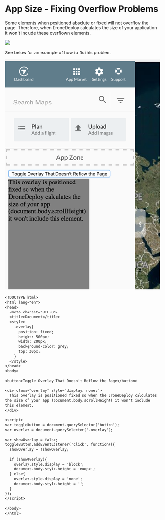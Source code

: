 # App Size - Fixing Overflow Problems

Some elements when positioned absolute or fixed will not overflow the page. Therefore, when DroneDeploy calculates the size of your application it won't include these overflown elements.

![](https://github.com/ddbotgitbooksync/dronedeploy-apps-gitbook/tree/7b3d1839636b8b7cb50f53f65f41fff7819beb47/docs/assets/Screen%20Shot$202017-06-19%20at%209.41.21%20AM.png)

See below for an example of how to fix this problem.

![](../../.gitbook/assets/Screen%20Shot%202017-06-19%20at%209.44.31%20AM.png)

```markup
<!DOCTYPE html>
<html lang="en">
<head>
  <meta charset="UTF-8">
  <title>Document</title>
  <style>
    .overlay{
      position: fixed;
      height: 500px;
      width: 200px;
      background-color: grey;
      top: 30px;
    }
  </style>
</head>
<body>

<button>Toggle Overlay That Doesn't Reflow the Page</button>

<div class="overlay" style="display: none;">
  This overlay is positioned fixed so when the DroneDeploy calculates the size of your app (document.body.scrollHeight) it won't include this element.
</div>

<script>
var toggleButton = document.querySelector('button');
var overlay = document.querySelector('.overlay');

var showOverlay = false;
toggleButton.addEventListener('click', function(){
  showOverlay = !showOverlay;

  if (showOverlay){
    overlay.style.display = 'block';
    document.body.style.height = '600px';
  } else{
    overlay.style.display = 'none';
    document.body.style.height = '';
  }
});
</script>

</body>
</html>
```

